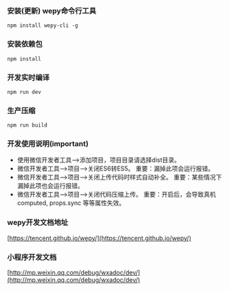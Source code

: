 ### 安装(更新) wepy命令行工具
```npm install wepy-cli -g```
### 安装依赖包
```npm install```
### 开发实时编译
```npm run dev```
### 生产压缩
```npm run build```
### 开发使用说明(important)
- 使用微信开发者工具-->添加项目，项目目录请选择dist目录。
- 微信开发者工具-->项目-->关闭ES6转ES5。 重要：漏掉此项会运行报错。
- 微信开发者工具-->项目-->关闭上传代码时样式自动补全。 重要：某些情况下漏掉此项也会运行报错。
- 微信开发者工具-->项目-->关闭代码压缩上传。 重要：开启后，会导致真机computed, props.sync 等等属性失效。
### wepy开发文档地址
[https://tencent.github.io/wepy/](https://tencent.github.io/wepy/)
### 小程序开发文档
[http://mp.weixin.qq.com/debug/wxadoc/dev/](http://mp.weixin.qq.com/debug/wxadoc/dev/)
